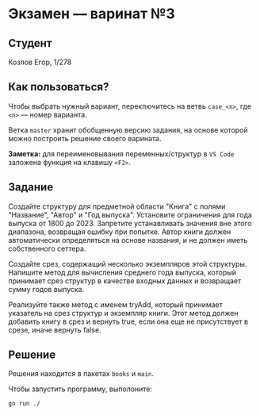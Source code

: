 # Экзамен &mdash; варинат №3
## Студент
Козлов Егор, 1/278

## Как пользоваться?
Чтобы выбрать нужный вариант, переключитесь на ветвь `case_<n>`, где `<n>` &mdash; номер варианта. 

Ветка `master` хранит обобщенную версию задания, на основе которой можно построить решение своего варината.

**Заметка:** для переименовывания переменных/структур в `VS Code` заложена функция на клавишу `<F2>`.

## Задание

Создайте структуру для предметной области "Книга" с полями "Название", "Автор" и "Год выпуска". Установите ограничения для года выпуска от 1800 до 2023. Запретите устанавливать значения вне этого диапазона, возвращая ошибку при попытке. Автор книги должен автоматически определяться на основе названия, и не должен иметь собственного сеттера.

Создайте срез, содержащий несколько экземпляров этой структуры. Напишите метод для вычисления среднего года выпуска, который принимает срез структур в качестве входных данных и возвращает сумму годов выпуска.

Реализуйте также метод с именем tryAdd, который принимает указатель на срез структур и экземпляр книги. Этот метод должен добавить книгу в срез и вернуть true, если она еще не присутствует в срезе, иначе вернуть false.

## Решение
Решения находится в пакетах `books` и `main`.

Чтобы запустить программу, выполоните:
```sh
go run ./
```
